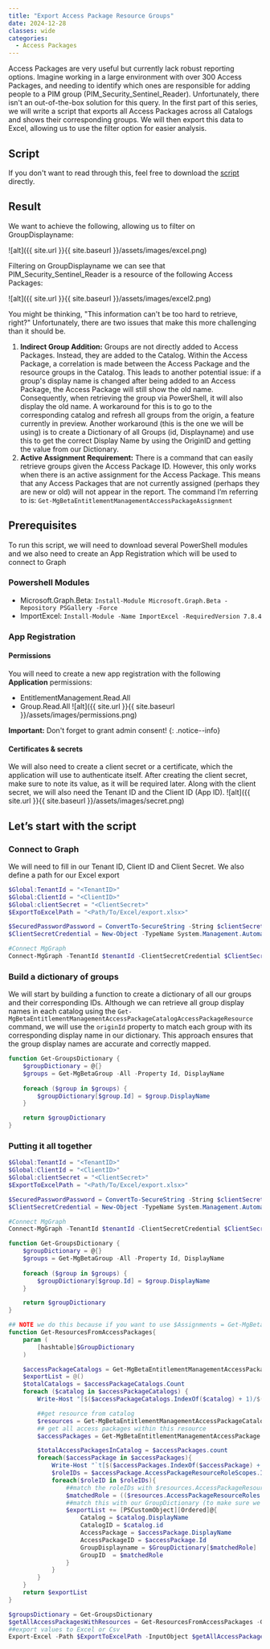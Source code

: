```yaml
---
title: "Export Access Package Resource Groups"
date: 2024-12-28
classes: wide
categories:
  - Access Packages
---
```


Access Packages are very useful but currently lack robust reporting options. Imagine working in a large environment with over 300 Access Packages, and needing to identify which ones are responsible for adding people to a PIM group (PIM_Security_Sentinel_Reader).
Unfortunately, there isn't an out-of-the-box solution for this query. In the first part of this series, we will write a script that exports all Access Packages across all Catalogs and shows their corresponding groups. We will then export this data to Excel, allowing us to use the filter option for easier analysis.

## Script
If you don't want to read through this, feel free to download the [script](https://github.com/TiboPowershell/PowershellScripts/blob/main/AccessPackageReporting/ExportAccessPackageResources.ps1) directly.

## Result
We want to achieve the following, allowing us to filter on GroupDisplayname: 

![alt]({{ site.url }}{{ site.baseurl }}/assets/images/excel.png)

Filtering on GroupDisplayname we can see that PIM_Security_Sentinel_Reader is a resource of the following Access Packages:

![alt]({{ site.url }}{{ site.baseurl }}/assets/images/excel2.png)

You might be thinking, "This information can't be too hard to retrieve, right?" Unfortunately, there are two issues that make this more challenging than it should be.
1. **Indirect Group Addition:** Groups are not directly added to Access Packages. Instead, they are added to the Catalog. Within the Access Package, a correlation is made between the Access Package and the resource groups in the Catalog. This leads to another potential issue: if a group's display name is changed after being added to an Access Package, the Access Package will still show the old name. Consequently, when retrieving the group via PowerShell, it will also display the old name. A workaround for this is to go to the corresponding catalog and refresh all groups from the origin, a feature currently in preview. Another workaround (this is the one we will be using) is to create a Dictionary of all Groups (id, Displayname) and use this to get the correct Display Name by using the OriginID and getting the value from our Dictionary.
1. **Active Assignment Requirement:** There is a command that can easily retrieve groups given the Access Package ID. However, this only works when there is an active assignment for the Access Package. This means that any Access Packages that are not currently assigned (perhaps they are new or old) will not appear in the report. The command I’m referring to is: `Get-MgBetaEntitlementManagementAccessPackageAssignment`

## Prerequisites
To run this script, we will need to download several PowerShell modules and we also need to create an App Registration which will be used to connect to Graph

### Powershell Modules
- Microsoft.Graph.Beta: `Install-Module Microsoft.Graph.Beta -Repository PSGallery -Force`
- ImportExcel: `Install-Module -Name ImportExcel -RequiredVersion 7.8.4`
  
### App Registration
#### Permissions
You will need to create a new app registration with the following **Application** permissions:
- EntitlementManagement.Read.All
- Group.Read.All
![alt]({{ site.url }}{{ site.baseurl }}/assets/images/permissions.png)

**Important:** Don't forget to grant admin consent!
{: .notice--info}

#### Certificates & secrets
We will also need to create a client secret or a certificate, which the application will use to authenticate itself. After creating the client secret, make sure to note its value, as it will be required later. Along with the client secret, we will also need the Tenant ID and the Client ID (App ID). 
![alt]({{ site.url }}{{ site.baseurl }}/assets/images/secret.png)

## Let’s start with the script
### Connect to Graph
We will need to fill in our Tenant ID, Client ID and Client Secret. We also define a path for our Excel export
```PowerShell
$Global:TenantId = "<TenantID>"
$Global:ClientId = "<ClientID>"
$Global:clientSecret = "<ClientSecret>"
$ExportToExcelPath = "<Path/To/Excel/export.xlsx>"

$SecuredPasswordPassword = ConvertTo-SecureString -String $clientSecret -AsPlainText -Force
$ClientSecretCredential = New-Object -TypeName System.Management.Automation.PSCredential -ArgumentList $clientId, $SecuredPasswordPassword

#Connect MgGraph
Connect-MgGraph -TenantId $tenantId -ClientSecretCredential $ClientSecretCredential
```

### Build a dictionary of groups
We will start by building a function to create a dictionary of all our groups and their corresponding IDs. Although we can retrieve all group display names in each catalog using the `Get-MgBetaEntitlementManagementAccessPackageCatalogAccessPackageResource` command, we will use the `originId` property to match each group with its corresponding display name in our dictionary. This approach ensures that the group display names are accurate and correctly mapped.
```PowerShell
function Get-GroupsDictionary {
    $groupDictionary = @{}
    $groups = Get-MgBetaGroup -All -Property Id, DisplayName
    
    foreach ($group in $groups) {
        $groupDictionary[$group.Id] = $group.DisplayName
    }

    return $groupDictionary
}
```

### Putting it all together
```PowerShell
$Global:TenantId = "<TenantID>"
$Global:ClientId = "<ClientID>"
$Global:clientSecret = "<ClientSecret>"
$ExportToExcelPath = "<Path/To/Excel/export.xlsx>"

$SecuredPasswordPassword = ConvertTo-SecureString -String $clientSecret -AsPlainText -Force
$ClientSecretCredential = New-Object -TypeName System.Management.Automation.PSCredential -ArgumentList $clientId, $SecuredPasswordPassword

#Connect MgGraph
Connect-MgGraph -TenantId $tenantId -ClientSecretCredential $ClientSecretCredential

function Get-GroupsDictionary {
    $groupDictionary = @{}
    $groups = Get-MgBetaGroup -All -Property Id, DisplayName
    
    foreach ($group in $groups) {
        $groupDictionary[$group.Id] = $group.DisplayName
    }

    return $groupDictionary
}

## NOTE we do this because if you want to use $Assignments = Get-MgBetaEntitlementManagementAccessPackageAssignment it will only work for access packages that have a user assigned to them
function Get-ResourcesFromAccessPackages{
    param (
        [hashtable]$GroupDictionary
    )

    $accessPackageCatalogs = Get-MgBetaEntitlementManagementAccessPackageCatalog -All
    $exportList = @()
    $totalCatalogs = $accessPackageCatalogs.Count
    foreach ($catalog in $accessPackageCatalogs) {
        Write-Host "[$($accessPackageCatalogs.IndexOf($catalog) + 1)/$($totalCatalogs)][Catalog: $($catalog.DisplayName)]"

        ##get resource from catalog
        $resources = Get-MgBetaEntitlementManagementAccessPackageCatalogAccessPackageResource -AccessPackageCatalogId $catalog.Id -ExpandProperty *
        ## get all access packages within this resource
        $accessPackages = Get-MgBetaEntitlementManagementAccessPackage -CatalogId $catalog.Id -ExpandProperty AccessPackageResourceRoleScopes

        $totalAccessPackagesInCatalog = $accessPackages.count
        foreach($accessPackage in $accessPackages){
            Write-Host "`t[$($accessPackages.IndexOf($accessPackage) + 1)/$($totalAccessPackagesInCatalog)][Access Package: $($accessPackage.DisplayName)]"
            $roleIDs = $accessPackage.AccessPackageResourceRoleScopes.Id | ForEach-Object {($_ -split '_')[0]} 
            foreach($roleID in $roleIDs){
                ##match the roleIDs with $resources.AccessPackageResourceRoles.ID to get the origin ID (we split it this with underscore since this value is prefixed with Member or Owner)
                $matchedRole = (($resources.AccessPackageResourceRoles | Where-Object {$_.id -eq $roleID}).OriginId -split '_')[1]
                ##match this with our GroupDictionary (to make sure we get the correct name)
                $exportList += [PSCustomObject][Ordered]@{
                    Catalog = $catalog.DisplayName
                    CatalogID = $catalog.id
                    AccessPackage = $accessPackage.DisplayName
                    AccessPackageID = $accessPackage.Id
                    GroupDisplayname = $GroupDictionary[$matchedRole]
                    GroupID  = $matchedRole
                }
            }
        }
    }
    return $exportList
}

$groupsDictionary = Get-GroupsDictionary
$getAllAccessPackagesWithResources = Get-ResourcesFromAccessPackages -GroupDictionary $groupsDictionary
##export values to Excel or Csv 
Export-Excel -Path $ExportToExcelPath -InputObject $getAllAccessPackagesWithResources  -WorksheetName "AccessPackageResources" -TableStyle Light1 -TableName "Results"
```

